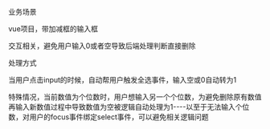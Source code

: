 业务场景

vue项目，带加减框的输入框

交互相关，避免用户输入0或者空导致后端处理判断直接删除

处理方式

当用户点击input的时候，自动帮用户触发全选事件，输入空或0自动转为1

特殊情况，当前数值为个位数时，用户想输入另一个个位数，为避免删除原有数值再输入新数值过程中导致数值为空被逻辑自动处理为1----以至于无法输入个位数，对用户的focus事件绑定select事件，可以避免相关逻辑问题



